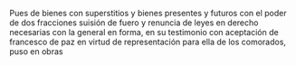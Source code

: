 Pues de bienes con superstitios y bienes presentes y futuros con el poder de dos fracciones suisión de fuero y renuncia de leyes en derecho necesarias con la general en forma, en su testimonio con aceptación de francesco de paz en virtud de representación para ella de los comorados, puso en obras